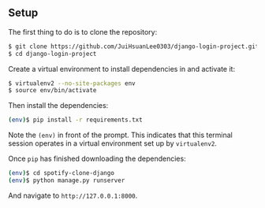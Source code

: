 
## Setup

The first thing to do is to clone the repository:

```sh
$ git clone https://github.com/JuiHsuanLee0303/django-login-project.git
$ cd django-login-project
```

Create a virtual environment to install dependencies in and activate it:

```sh
$ virtualenv2 --no-site-packages env
$ source env/bin/activate
```

Then install the dependencies:

```sh
(env)$ pip install -r requirements.txt
```
Note the `(env)` in front of the prompt. This indicates that this terminal
session operates in a virtual environment set up by `virtualenv2`.

Once `pip` has finished downloading the dependencies:
```sh
(env)$ cd spotify-clone-django
(env)$ python manage.py runserver
```
And navigate to `http://127.0.0.1:8000`.
